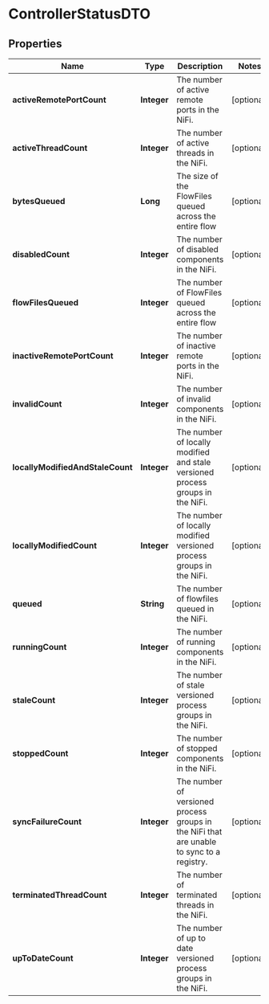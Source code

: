 # ControllerStatusDTO

## Properties
Name | Type | Description | Notes
------------ | ------------- | ------------- | -------------
**activeRemotePortCount** | **Integer** | The number of active remote ports in the NiFi. |  [optional]
**activeThreadCount** | **Integer** | The number of active threads in the NiFi. |  [optional]
**bytesQueued** | **Long** | The size of the FlowFiles queued across the entire flow |  [optional]
**disabledCount** | **Integer** | The number of disabled components in the NiFi. |  [optional]
**flowFilesQueued** | **Integer** | The number of FlowFiles queued across the entire flow |  [optional]
**inactiveRemotePortCount** | **Integer** | The number of inactive remote ports in the NiFi. |  [optional]
**invalidCount** | **Integer** | The number of invalid components in the NiFi. |  [optional]
**locallyModifiedAndStaleCount** | **Integer** | The number of locally modified and stale versioned process groups in the NiFi. |  [optional]
**locallyModifiedCount** | **Integer** | The number of locally modified versioned process groups in the NiFi. |  [optional]
**queued** | **String** | The number of flowfiles queued in the NiFi. |  [optional]
**runningCount** | **Integer** | The number of running components in the NiFi. |  [optional]
**staleCount** | **Integer** | The number of stale versioned process groups in the NiFi. |  [optional]
**stoppedCount** | **Integer** | The number of stopped components in the NiFi. |  [optional]
**syncFailureCount** | **Integer** | The number of versioned process groups in the NiFi that are unable to sync to a registry. |  [optional]
**terminatedThreadCount** | **Integer** | The number of terminated threads in the NiFi. |  [optional]
**upToDateCount** | **Integer** | The number of up to date versioned process groups in the NiFi. |  [optional]
